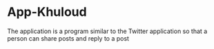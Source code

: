 # App-Khuloud
The application is a program similar to the Twitter application so that a person can share posts and reply to a post

